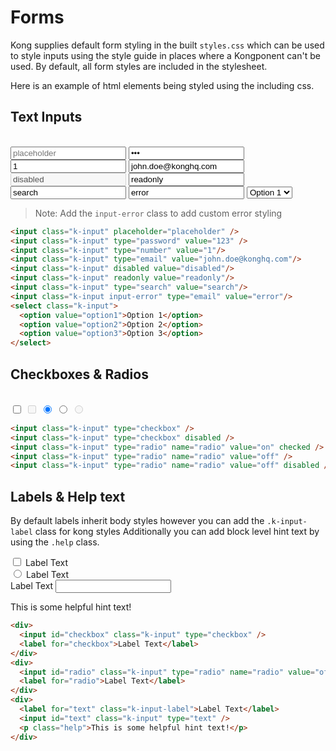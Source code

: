 # Forms

Kong supplies default form styling in the built `styles.css` which can be used to style inputs using the style guide in places where a Kongponent can't be used. By default, all form styles are included in the stylesheet.

Here is an example of html elements being styled using the including css.

## Text Inputs

<br>
<input class="k-input mb-2" placeholder="placeholder" />
<input class="k-input mb-2" type="password" value="123" />
<input class="k-input mb-2" type="number" value="1"/>
<input class="k-input mb-2" type="email" value="john.doe@konghq.com"/>
<input class="k-input mb-2" disabled value="disabled"/>
<input class="k-input mb-2" readonly value="readonly"/>
<input class="k-input mb-2" type="search" value="search"/>
<input class="k-input mb-2 input-error" type="email" value="error"/>
<select class="k-input">
  <option value="option1">Option 1</option>
  <option value="option2">Option 2</option>
  <option value="option3">Option 3</option>
</select>

> Note: Add the `input-error` class to add custom error styling

```html
<input class="k-input" placeholder="placeholder" />
<input class="k-input" type="password" value="123" />
<input class="k-input" type="number" value="1"/>
<input class="k-input" type="email" value="john.doe@konghq.com"/>
<input class="k-input" disabled value="disabled"/>
<input class="k-input" readonly value="readonly"/>
<input class="k-input" type="search" value="search"/>
<input class="k-input input-error" type="email" value="error"/>
<select class="k-input">
  <option value="option1">Option 1</option>
  <option value="option2">Option 2</option>
  <option value="option3">Option 3</option>
</select>
```

## Checkboxes & Radios

<br>
<input class="k-input" type="checkbox" />
<input class="k-input" type="checkbox" disabled />
<input class="k-input" type="radio" name="radio" value="on" checked />
<input class="k-input" type="radio" name="radio" value="off" />
<input class="k-input" type="radio" name="radio" value="off" disabled />

```html
<input class="k-input" type="checkbox" />
<input class="k-input" type="checkbox" disabled />
<input class="k-input" type="radio" name="radio" value="on" checked />
<input class="k-input" type="radio" name="radio" value="off" />
<input class="k-input" type="radio" name="radio" value="off" disabled />
```

## Labels & Help text

By default labels inherit body styles however you can add the `.k-input-label` class for kong styles
Additionally you can add block level hint text by using the `.help` class.
<br>
<div class="mb-2">
  <input id="checkbox" class="k-input" type="checkbox" />
  <label for="checkbox">Label Text</label>
</div>
<div class="mb-2">
  <input id="radio" class="k-input" type="radio" name="radio" value="off" />
  <label for="radio">Label Text</label>
</div>
<div>
  <label for="text" class="k-input-label">Label Text</label>
  <input id="text" class="k-input" type="text" />
  <p class="help">This is some helpful hint text!</p>
</div>

```html
<div>
  <input id="checkbox" class="k-input" type="checkbox" />
  <label for="checkbox">Label Text</label>
</div>
<div>
  <input id="radio" class="k-input" type="radio" name="radio" value="off" />
  <label for="radio">Label Text</label>
</div>
<div>
  <label for="text" class="k-input-label">Label Text</label>
  <input id="text" class="k-input" type="text" />
  <p class="help">This is some helpful hint text!</p>
</div>
```
